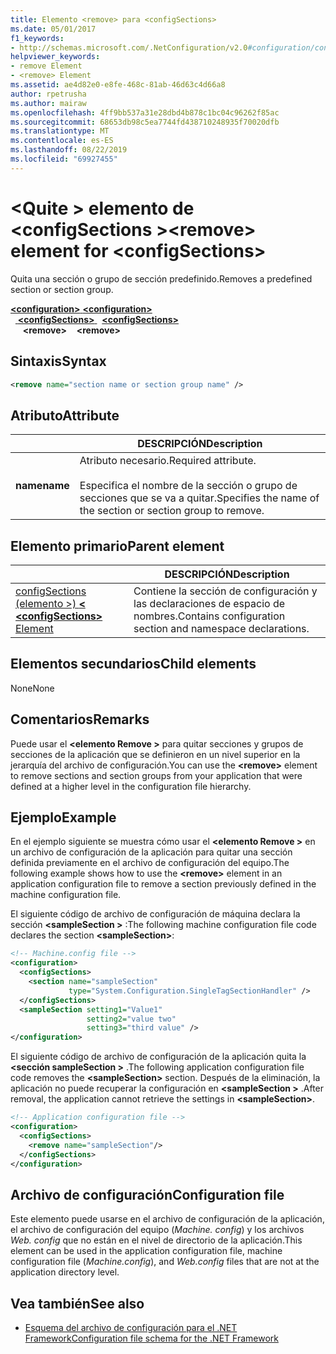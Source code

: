 ```yaml
---
title: Elemento <remove> para <configSections>
ms.date: 05/01/2017
f1_keywords:
- http://schemas.microsoft.com/.NetConfiguration/v2.0#configuration/configSections/remove
helpviewer_keywords:
- remove Element
- <remove> Element
ms.assetid: ae4d82e0-e8fe-468c-81ab-46d63c4d66a8
author: rpetrusha
ms.author: mairaw
ms.openlocfilehash: 4ff9bb537a31e28dbd4b878c1bc04c96262f85ac
ms.sourcegitcommit: 68653db98c5ea7744fd438710248935f70020dfb
ms.translationtype: MT
ms.contentlocale: es-ES
ms.lasthandoff: 08/22/2019
ms.locfileid: "69927455"
---
```

# <a name="remove-element-for-configsections"></a><span data-ttu-id="07a89-102">\<Quite > elemento de \<configSections ></span><span class="sxs-lookup"><span data-stu-id="07a89-102">\<remove> element for \<configSections></span></span>

<span data-ttu-id="07a89-103">Quita una sección o grupo de sección predefinido.</span><span class="sxs-lookup"><span data-stu-id="07a89-103">Removes a predefined section or section group.</span></span>

<span data-ttu-id="07a89-104">[ **\<configuration>** ](configuration-element.md) </span><span class="sxs-lookup"><span data-stu-id="07a89-104">[**\<configuration>**](configuration-element.md) </span></span>  
<span data-ttu-id="07a89-105">&nbsp;&nbsp;[ **\<configSections>** ](configsections-element-for-configuration.md) </span><span class="sxs-lookup"><span data-stu-id="07a89-105">&nbsp;&nbsp;[**\<configSections>**](configsections-element-for-configuration.md) </span></span>  
<span data-ttu-id="07a89-106">&nbsp;&nbsp;&nbsp;&nbsp; **\<remove>**</span><span class="sxs-lookup"><span data-stu-id="07a89-106">&nbsp;&nbsp;&nbsp;&nbsp;**\<remove>**</span></span>

## <a name="syntax"></a><span data-ttu-id="07a89-107">Sintaxis</span><span class="sxs-lookup"><span data-stu-id="07a89-107">Syntax</span></span>

```xml
<remove name="section name or section group name" />
```

## <a name="attribute"></a><span data-ttu-id="07a89-108">Atributo</span><span class="sxs-lookup"><span data-stu-id="07a89-108">Attribute</span></span>

|           | <span data-ttu-id="07a89-109">DESCRIPCIÓN</span><span class="sxs-lookup"><span data-stu-id="07a89-109">Description</span></span> |
| --------- | ----------- |
| <span data-ttu-id="07a89-110">**name**</span><span class="sxs-lookup"><span data-stu-id="07a89-110">**name**</span></span>  | <span data-ttu-id="07a89-111">Atributo necesario.</span><span class="sxs-lookup"><span data-stu-id="07a89-111">Required attribute.</span></span><br><br><span data-ttu-id="07a89-112">Especifica el nombre de la sección o grupo de secciones que se va a quitar.</span><span class="sxs-lookup"><span data-stu-id="07a89-112">Specifies the name of the section or section group to remove.</span></span> |

## <a name="parent-element"></a><span data-ttu-id="07a89-113">Elemento primario</span><span class="sxs-lookup"><span data-stu-id="07a89-113">Parent element</span></span>

|     | <span data-ttu-id="07a89-114">DESCRIPCIÓN</span><span class="sxs-lookup"><span data-stu-id="07a89-114">Description</span></span> |
| --- | ----------- |
| [<span data-ttu-id="07a89-115">configSections (elemento >)  **\<** </span><span class="sxs-lookup"><span data-stu-id="07a89-115">**\<configSections>** Element</span></span>](configsections-element-for-configuration.md) | <span data-ttu-id="07a89-116">Contiene la sección de configuración y las declaraciones de espacio de nombres.</span><span class="sxs-lookup"><span data-stu-id="07a89-116">Contains configuration section and namespace declarations.</span></span> |

## <a name="child-elements"></a><span data-ttu-id="07a89-117">Elementos secundarios</span><span class="sxs-lookup"><span data-stu-id="07a89-117">Child elements</span></span>

<span data-ttu-id="07a89-118">None</span><span class="sxs-lookup"><span data-stu-id="07a89-118">None</span></span>

## <a name="remarks"></a><span data-ttu-id="07a89-119">Comentarios</span><span class="sxs-lookup"><span data-stu-id="07a89-119">Remarks</span></span>

<span data-ttu-id="07a89-120">Puede usar el  **\<elemento Remove >** para quitar secciones y grupos de secciones de la aplicación que se definieron en un nivel superior en la jerarquía del archivo de configuración.</span><span class="sxs-lookup"><span data-stu-id="07a89-120">You can use the **\<remove>** element to remove sections and section groups from your application that were defined at a higher level in the configuration file hierarchy.</span></span>

## <a name="example"></a><span data-ttu-id="07a89-121">Ejemplo</span><span class="sxs-lookup"><span data-stu-id="07a89-121">Example</span></span>

<span data-ttu-id="07a89-122">En el ejemplo siguiente se muestra cómo usar el  **\<elemento Remove >** en un archivo de configuración de la aplicación para quitar una sección definida previamente en el archivo de configuración del equipo.</span><span class="sxs-lookup"><span data-stu-id="07a89-122">The following example shows how to use the **\<remove>** element in an application configuration file to remove a section previously defined in the machine configuration file.</span></span>

<span data-ttu-id="07a89-123">El siguiente código de archivo de configuración de máquina declara la sección  **\<sampleSection >** :</span><span class="sxs-lookup"><span data-stu-id="07a89-123">The following machine configuration file code declares the section **\<sampleSection>**:</span></span>

```xml
<!-- Machine.config file -->
<configuration>
  <configSections>
    <section name="sampleSection"
             type="System.Configuration.SingleTagSectionHandler" />
  </configSections>
  <sampleSection setting1="Value1" 
                 setting2="value two" 
                 setting3="third value" />
</configuration>
```

<span data-ttu-id="07a89-124">El siguiente código de archivo de configuración de la aplicación quita la  **\<sección sampleSection >** .</span><span class="sxs-lookup"><span data-stu-id="07a89-124">The following application configuration file code removes the **\<sampleSection>** section.</span></span> <span data-ttu-id="07a89-125">Después de la eliminación, la aplicación no puede recuperar la configuración en  **\<sampleSection >** .</span><span class="sxs-lookup"><span data-stu-id="07a89-125">After removal, the application cannot retrieve the settings in **\<sampleSection>**.</span></span>

```xml
<!-- Application configuration file -->
<configuration>
  <configSections>
    <remove name="sampleSection"/>
  </configSections>
</configuration>
```

## <a name="configuration-file"></a><span data-ttu-id="07a89-126">Archivo de configuración</span><span class="sxs-lookup"><span data-stu-id="07a89-126">Configuration file</span></span>

<span data-ttu-id="07a89-127">Este elemento puede usarse en el archivo de configuración de la aplicación, el archivo de configuración del equipo (*Machine. config*) y los archivos *Web. config* que no están en el nivel de directorio de la aplicación.</span><span class="sxs-lookup"><span data-stu-id="07a89-127">This element can be used in the application configuration file, machine configuration file (*Machine.config*), and *Web.config* files that are not at the application directory level.</span></span>

## <a name="see-also"></a><span data-ttu-id="07a89-128">Vea también</span><span class="sxs-lookup"><span data-stu-id="07a89-128">See also</span></span>

- [<span data-ttu-id="07a89-129">Esquema del archivo de configuración para el .NET Framework</span><span class="sxs-lookup"><span data-stu-id="07a89-129">Configuration file schema for the .NET Framework</span></span>](index.md)

